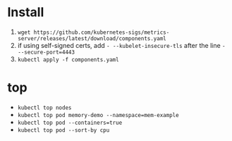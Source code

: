 # Install
1. `wget https://github.com/kubernetes-sigs/metrics-server/releases/latest/download/components.yaml`
2. if using self-signed certs, add `- --kubelet-insecure-tls` after the line `- --secure-port=4443`
3. `kubectl apply -f components.yaml`

# top
- `kubectl top nodes`
- `kubectl top pod memory-demo --namespace=mem-example`
- `kubectl top pod --containers=true`
- `kubectl top pod --sort-by cpu`

